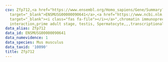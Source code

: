 ```yaml
---
csv: Zfp712,<a href="https://www.ensembl.org/Homo_sapiens/Gene/Summary?db=core;g=ENSMUSG00000090641"
  target="_blank">ENSMUSG00000090641</a>,<a href="https://www.ncbi.nlm.nih.gov/pubmed/25450459"
  target="_blank"><i class="fas fa-file"></i></a>",chromatin immunoprecipitation assay,direct
  interaction,prime adult stage, testis, Spermatocyte,,,transcriptional regulation,
data_alias: Zfp712
data_id: ENSMUSG00000090641
data_numevidence: 1
data_species: Mus musculus
data_taxid: '10090'
title: Zfp712
---
```

